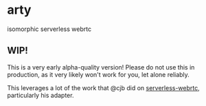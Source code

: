 # arty
isomorphic serverless webrtc

## WIP!
This is a very early alpha-quality version!  Please do not use this in production, as it very likely won't work for you, let alone reliably.

This leverages a lot of the work that @cjb did on [serverless-webrtc](https://github.com/cjb/serverless-webrtc), particularly his adapter.
